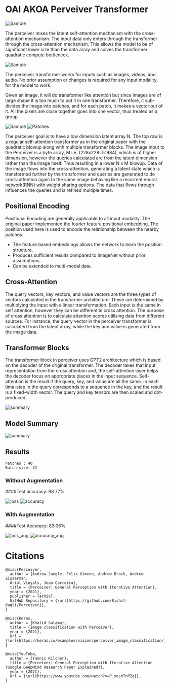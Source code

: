 # OAI AKOA Perveiver Transformer

![Sample](display/figures/perceiver_transformer.png)

The perceiver mixes the latent self-attention mechanism with the cross-attention
mechanism. The input data only enters through the transformer through the 
cross-attention mechanism. This allows the model to be of significant lower 
size than the data array and solves the transformer quadratic compute bottleneck. 

![Sample](display/figures/perceiver_transformer.jpg)

The perceiver transformer works for inputs such as images, videos, and
audio. No prior assumption or changes is required for any input modality, 
for the model to work. 

Given an image, it will do transformer like attention but since images are of 
large shape it is too much to put it in one transformer. Therefore, it 
sub-divides the image into patches, and for each patch, it makes a vector out 
of it. All the pixels are close together goes into one vector, thus treated as 
a group.

![Sample](display/figures/sample.png) ![Patches](display/figures/patches.png)

The perceiver goal is to have a low dimension latent array N. The top row
is a regular self-attention transformer as in the original paper with the 
quadratic blowup along with multiple transformer blocks. The image input to the 
Perceiver is a byte array, M i.e. (228x228=51984), which is of higher dimension,
however the queries calculated are from the latent dimension rather than the 
image itself. Thus resulting in a lower N x M blowup. Data of the image flows 
into the cross-attention, generating a latent state which is transformed further
by the transformer and queries are generated to do cross-attention again to the 
same image behaving like a recurrent neural network(RNN) with weight sharing 
options. The data that flows through influences the queries and is refined 
multiple times.

## Positional Encoding

Positional Encoding are generally applicable to all input modality. The original
paper implemented the fourier feature positional embedding. The position used 
here is used to encode the relationship between the nearby patches. 

* The feature based embeddings allows the network to learn the position structure.
* Produces sufficient results compared to ImageNet without prior assumptions.
* Can be extended to multi-modal data.

## Cross-Attention

The query vectors, key vectors, and value vectors are the three types of 
vectors calculated in the transformer architecture. These are determined by 
multiplying the input with a linear transformation. Each input is the same 
in self attention, however they can be different in cross attention. 
The purpose of cross attention is to calculate attention scores utilising data
from different sources. For instance, the query vector in the perceiver 
transformer is calculated from the latent array, while the key and value is 
generated from the image data. 

## Transformer Blocks

The transformer block in perceiver uses GPT2 architecture which is based on 
the decoder of the original transformer. The decoder takes that input 
representation from the cross attention and, the self-attention layer helps 
the decoder focus on appropriate places in the input sequence. Self-attention 
is the result if the query, key, and value are all the same. In each time-step 
in the query corresponds to a sequence in the key, and the result is a 
fixed-width vector. The query and key tensors are then scaled and dot-produced.

![summary](display/figures/gpt2_transformer_architecture.jpeg)

## Model Summary

![summary](display/figures/perceiver_summary.png)

## Results

```
Patches : 40
Batch size: 32
```

### Without Augmentation

####Test accuracy: 98.77%

![loss](display/figures/loss.png)
![accuracy](display/figures/accuracy.png)


### With Augmentation

####Test Accuracy: 83.06%

![loss_aug](display/figures/loss_aug.png)
![accuracy_aug](display/figures/accuracy_aug.png)


# Citations
```
@misc{Perceiver,
  author = {Andrew Jaegle, Felix Gimeno, Andrew Brock, Andrew Zisserman, 
  Oriol Vinyals, Joao Carreira},
  title = {Perceiver: General Perception with Iterative Attention},
  year = {2021},
  publisher = {arXiv},
  GitHub Repository = {\url{https://github.com/Rishit-dagli/Perceiver}},
}
```

```
@misc{Keras,
  author = {Khalid Salama},
  title = {Image classification with Perceiver},
  year = {2021},
  Url = {\url{https://keras.io/examples/vision/perceiver_image_classification/}},
}
```

```
@misc{YouTube,
  author = {Yannic Kilcher},
  title = {Perceiver: General Perception with Iterative Attention (Google DeepMind Research Paper Explained)},
  year = {2021},
  Url = {\url{https://www.youtube.com/watch?v=P_xeshTnPZg}},
}
```